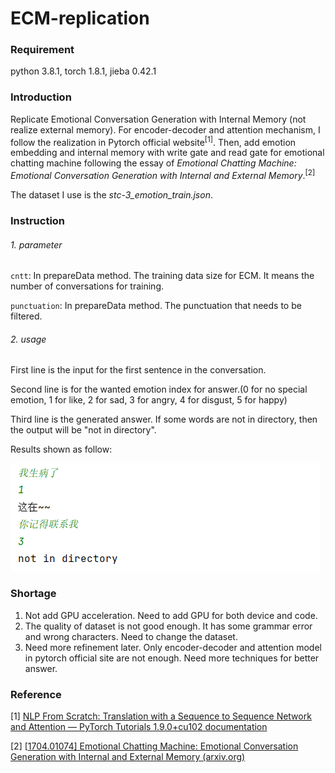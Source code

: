 # ECM-replication

### Requirement

python 3.8.1, torch 1.8.1, jieba 0.42.1

### Introduction

Replicate Emotional Conversation Generation with Internal Memory (not realize external memory). For encoder-decoder and attention mechanism, I follow the realization in Pytorch official website<sup>[1]</sup>. Then, add emotion embedding and internal memory with write gate and read gate for emotional chatting machine following the essay of *Emotional Chatting Machine: Emotional Conversation Generation with Internal and External Memory*.<sup>[2]</sup>

The dataset I use is the *stc-3_emotion_train.json*.

### Instruction

###### 1. parameter

`cntt`: In prepareData method. The training data size for ECM. It means the number of conversations for training.

`punctuation`: In prepareData method. The punctuation that needs to be filtered.

###### 2. usage

First line is the input for the first sentence in the conversation.

Second line is for the wanted emotion index for answer.(0 for no special emotion, 1 for like, 2 for sad, 3 for angry, 4 for disgust, 5 for happy)

Third line is the generated answer. If some words are not in directory, then the output will be "not in directory".

Results shown as follow:

![picture](./picture.png)

### Shortage

1. Not add GPU acceleration. Need to add GPU for both device and code.
2. The quality of dataset is not good enough. It has some grammar error and wrong characters. Need to change the dataset.
3. Need more refinement later. Only encoder-decoder and attention model in pytorch official site are not enough. Need more techniques for better answer.

### Reference

[1] [NLP From Scratch: Translation with a Sequence to Sequence Network and Attention — PyTorch Tutorials 1.9.0+cu102 documentation](https://pytorch.org/tutorials/intermediate/seq2seq_translation_tutorial.html)

[2] [[1704.01074\] Emotional Chatting Machine: Emotional Conversation Generation with Internal and External Memory (arxiv.org)](https://arxiv.org/abs/1704.01074)
